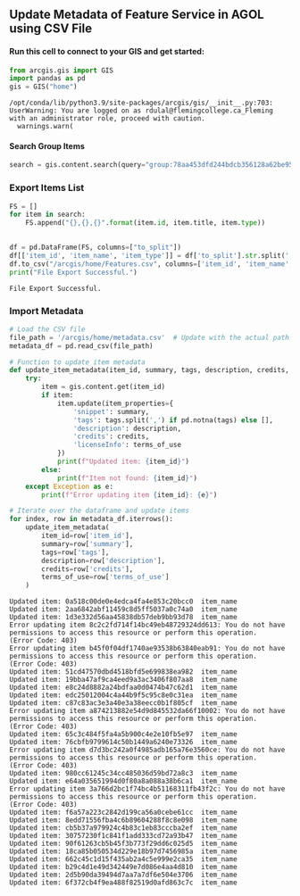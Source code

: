 ## Update Metadata of Feature Service in AGOL using CSV File


#### Run this cell to connect to your GIS and get started:


```python
from arcgis.gis import GIS
import pandas as pd
gis = GIS("home")
```

    /opt/conda/lib/python3.9/site-packages/arcgis/gis/__init__.py:703: UserWarning: You are logged on as rdulal@flemingcollege.ca_Fleming with an administrator role, proceed with caution.
      warnings.warn(


#### Search Group Items


```python
search = gis.content.search(query="group:78aa453dfd244bdcb356128a62be9562", max_items=9999)
```

### Export Items List


```python
FS = []
for item in search:
    FS.append("{},{},{}".format(item.id, item.title, item.type))
    
```


```python
df = pd.DataFrame(FS, columns=["to_split"])
df[['item_id', 'item_name', 'item_type']] = df['to_split'].str.split(',', expand=True)
df.to_csv("/arcgis/home/Features.csv", columns=['item_id', 'item_name', 'item_type'])
print("File Export Successful.")
```

    File Export Successful.


### Import Metadata


```python
# Load the CSV file
file_path = '/arcgis/home/metadata.csv'  # Update with the actual path
metadata_df = pd.read_csv(file_path)

```


```python
# Function to update item metadata
def update_item_metadata(item_id, summary, tags, description, credits, terms_of_use):
    try:
        item = gis.content.get(item_id)
        if item:
            item.update(item_properties={
                'snippet': summary,
                'tags': tags.split(',') if pd.notna(tags) else [],
                'description': description,
                'credits': credits,
                'licenseInfo': terms_of_use
            })
            print(f"Updated item: {item_id}")
        else:
            print(f"Item not found: {item_id}")
    except Exception as e:
        print(f"Error updating item {item_id}: {e}")

# Iterate over the dataframe and update items
for index, row in metadata_df.iterrows():
    update_item_metadata(
        item_id=row['item_id'],
        summary=row['summary'],
        tags=row['tags'],
        description=row['description'],
        credits=row['credits'],
        terms_of_use=row['terms_of_use']
    )

```

    Updated item: 0a518c00de0e4edca4fa4e853c20bcc0	item_name
    Updated item: 2aa6842abf11459c8d5ff5037a0c74a0	item_name
    Updated item: 1d3e332d56aa45838db57deb9bb93d78	item_name
    Error updating item 8c2c2fd714f14bc49eb48729324dd613: You do not have permissions to access this resource or perform this operation.
    (Error Code: 403)
    Error updating item b45f0f04df1740ae93538b63840eab91: You do not have permissions to access this resource or perform this operation.
    (Error Code: 403)
    Updated item: 51cd47570dbd4518bfd5e699838ea982	item_name
    Updated item: 19bba47af9ca4eed9a3ac3406f807aa8	item_name
    Updated item: e8c24d8882a24bdfaa0d0474b47c62d1	item_name
    Updated item: edc25012004c4a44b9f5c95c8e0c31ea	item_name
    Updated item: c87c83ac3e3a40e3a38eecc0b1f805cf	item_name
    Error updating item a874213882e54d9d845532da66f10002: You do not have permissions to access this resource or perform this operation.
    (Error Code: 403)
    Updated item: 65c3c484f5fa4a5b900c4e2e10fb5e97	item_name
    Updated item: 76cbfb9799614c50b1449a6240e73326	item_name
    Error updating item d7d3bc242a0f4985adb165a76e3560ce: You do not have permissions to access this resource or perform this operation.
    (Error Code: 403)
    Updated item: 980cc61245c34cc485036d59bd72a8c3	item_name
    Updated item: e64a035651994d0f80a8a088a38b6ca1	item_name
    Error updating item 3a766d2bc1f74bc4b51168311fb43f2c: You do not have permissions to access this resource or perform this operation.
    (Error Code: 403)
    Updated item: f6a57a223c2842d199ca56a0cebe61cc	item_name
    Updated item: 8edd71556fba4c6b89604288f8c8e098	item_name
    Updated item: cb5b37a979924c4b83c1eb83cccba2ef	item_name
    Updated item: 30757230f1c841f1add333cd72a93b47	item_name
    Updated item: 90f61263cb5b45f3b773f29dd6c025d5	item_name
    Updated item: 18ca85b050534d229e18b97d7456985a	item_name
    Updated item: 662c45c1d15f435ab2a4c5e999e2ca35	item_name
    Updated item: b29c4d1e49d342449e7d086e4aa4d810	item_name
    Updated item: 2d5b90da39494d7aa7a7df6e504e3706	item_name
    Updated item: 6f372cb4f9ea488f82519d0afd863c7c	item_name



```python

```
